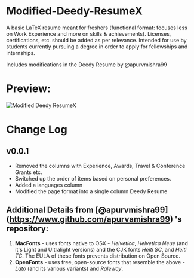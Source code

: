 # Modified-Deedy-ResumeX
A basic LaTeX resume meant for freshers (functional format: focuses less on Work Experience and more on skills &amp; achievements). Licenses, certifications, etc. should be added as per relevance. Intended for use by students currently pursuing a degree in order to apply for fellowships and internships.

Includes modifications in the Deedy Resume by @apurvmishra99

# Preview:

![Modified Deedy ResumeX](https://github.com/Sanskritis101/Modified-Deedy-ResumeX/assets/104347305/a3bbf3e8-0ea0-4455-b8d4-d27a888032be)

# Change Log


## v0.0.1

- Removed the columns with Experience, Awards, Travel & Conference Grants etc.
- Switched up the order of items based on personal preferences.
- Added a languages column
- Modified the page format into a single column Deedy Resume


##  Additional Details from  [@apurvmishra99] (https://www.github.com/apurvamishra99) 's repository:
1. **MacFonts** - uses fonts native to OSX - *Helvetica*, *Helvetica Neue* (and it's Light and Ultralight versions) and the CJK fonts *Heiti SC*, and *Heiti TC*. The EULA of these fonts prevents distribution on Open Source.
2. **OpenFonts** - uses free, open-source fonts that resemble the above - *Lato* (and its various variants) and *Raleway*.
